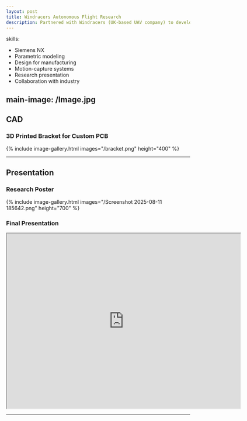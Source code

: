 ```yaml
---
layout: post
title: Windracers Autonomous Flight Research
description: Partnered with Windracers (UK-based UAV company) to develop autopilot systems for a self-flying cargo aircraft using scaled model. Utilized high precision motion-capture environment (Purdue UAS Research and Test Facility [PURT]) and designed custom component brackets using Siemens NX for aircraft models and simulations.
---
```

skills: 
- Siemens NX
- Parametric modeling
- Design for manufacturing
- Motion-capture systems
- Research presentation
- Collaboration with industry
  
main-image: /Image.jpg
---

## CAD
### 3D Printed Bracket for Custom PCB 
{% include image-gallery.html images="/bracket.png" height="400" %} 

---
## Presentation 
### Research Poster
{% include image-gallery.html images="/Screenshot 2025-08-11 185642.png" height="700" %} 
<br>
### Final Presentation 
<iframe src="https://drive.google.com/file/d/1XKUTNDPQ-C2fN80IK_WuORRuiJR32nGV/preview" width="640" height="480" allow="autoplay"></iframe>

---
